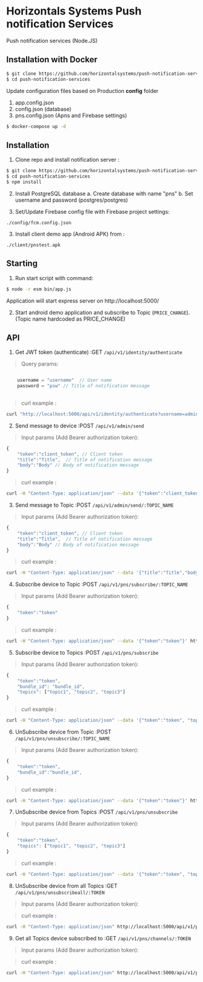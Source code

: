 # Horizontals Systems Push notification Services

Push notification services (Node.JS)

## Installation with Docker

```bash
$ git clone https://github.com/horizontalsystems/push-notification-services
$ cd push-notification-services
```

Update configuration files based on Production **config** folder
1. app.config.json
2. config.json (database)
3. pns.config.json (Apns and Firebase settings)

```bash  
$ docker-compose up -d
```

## Installation

1. Clone repo and install notification server :

```bash
$ git clone https://github.com/horizontalsystems/push-notification-services
$ cd push-notification-services
$ npm install
```
2. Install PostgreSQL database
    a. Create database with name "pns"
    b. Set username and password (postgres/postgres)

2. Set/Update Firebase config file with Firebase project settings:

```
./config/fcm.config.json
```

3. Install client demo app (Android APK) from :

```
./client/pnstest.apk
```

## Starting

1. Run start script with command:

```bash
$ node -r esm bin/app.js
```

Application will start express server on  http://localhost:5000/

2. Start android demo application and subscribe to Topic (`PRICE_CHANGE`). (Topic  name hardcoded as PRICE_CHANGE)


## API 
1. Get JWT token (authenticate) :GET  ``/api/v1/identity/authenticate``

>Query params:

```js

    username = "username"  // User name
    password = "psw" // Title of notification message
 
```

 > curl example :
```bash
curl "http://localhost:5000/api/v1/identity/authenticate?username=admin&password=secret"
```


2. Send message to device :POST  ``/api/v1/admin/send``

>Input params (Add Bearer authorization token):

```js
{
    "token":"client_token", // Client token
    "title":"Title",  // Title of notification message
    "body":"Body" // Body of notification message
} 
```

 > curl example :
```bash
curl -H "Content-Type: application/json" --data '{"token":"client_token","title":"Title","body":"Body"}' http://localhost:5000/api/v1/admin/send/
```

3. Send message to Topic :POST  ``/api/v1/admin/send/:TOPIC_NAME``

> Input params (Add Bearer authorization token):

```js
{
    "token":"client_token", // Client token
    "title":"Title",  // Title of notification message
    "body":"Body" // Body of notification message
} 
```

>curl example :
```bash
curl -H "Content-Type: application/json" --data '{"title":"Title","body":"Body"}' http://localhost:5000/api/v1/admin/send/PRICE_CHANGE
```

4. Subscribe device to Topic :POST  ``/api/v1/pns/subscribe/:TOPIC_NAME``

> Input params (Add Bearer authorization token):

```js
{ 
    "token":"token"
} 
```

>curl example :
```bash
curl -H "Content-Type: application/json" --data '{"token":"token"}' http://localhost:5000/api/v1/pns/subscribe/PRICE_CHANGE
```

5. Subscribe device to Topics :POST  ``/api/v1/pns/subscribe``

> Input params (Add Bearer authorization token):

```js
{ 
    "token":"token",
    "bundle_id": "bundle_id",
    "topics": ["topic1", "topic2", "topic3"]
} 
```

>curl example :
```bash
curl -H "Content-Type: application/json" --data '{"token":"token", "topics": ["topic1"]}' http://localhost:5000/api/v1/pns/subscribe
```

6. UnSubscribe device from Topic :POST  ``/api/v1/pns/unsubscribe/:TOPIC_NAME``

> Input params (Add Bearer authorization token):

```js
{
    "token":"token",
    "bundle_id":"bundle_id",
} 
```

>curl example :
```bash
curl -H "Content-Type: application/json" --data '{"token":"token"}' http://localhost:5000/api/v1/pns/unsubscribe/PRICE_CHANGE
```

7. UnSubscribe device from Topics :POST  ``/api/v1/pns/unsubscribe``

> Input params (Add Bearer authorization token):

```js
{ 
    "token":"token",
    "topics": ["topic1", "topic2", "topic3"]
} 
```

>curl example :
```bash
curl -H "Content-Type: application/json" --data '{"token":"token", "topics": ["topic1"]}' http://localhost:5000/api/v1/pns/unsubscribe
```

8. UnSubscribe device from all Topics :GET  ``/api/v1/pns/unsubscribeall/:TOKEN``

> Input params (Add Bearer authorization token):

>curl example :
```bash
curl -H "Content-Type: application/json" http://localhost:5000/api/v1/pns/unsubscribeall/token
```

9. Get all Topics device subscribed to :GET  ``/api/v1/pns/channels/:TOKEN``

> Input params (Add Bearer authorization token):

>curl example :
```bash
curl -H "Content-Type: application/json" http://localhost:5000/api/v1/pns/channels/token
```

